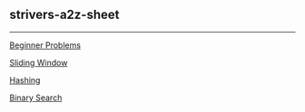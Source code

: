 ## strivers-a2z-sheet

---

[Beginner Problems](https://github.com/SuvadeepMukherjee/dsa-to-do-sheet/blob/main/Beginner%20Problems/beginner-problems-readme.md)

[Sliding Window](https://github.com/SuvadeepMukherjee/dsa-to-do-sheet/blob/main/Sliding%20Window/sliding-window-readme.md)

[Hashing](https://github.com/SuvadeepMukherjee/dsa-to-do-sheet/blob/main/Hashing/hashing-readme.md)

[Binary Search](https://github.com/SuvadeepMukherjee/dsa-to-do-sheet/blob/main/Binary%20Search/binary-search-readme.md)
